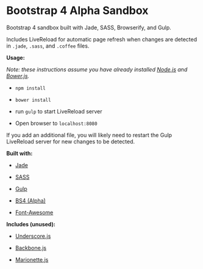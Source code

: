 # Bootstrap 4 Alpha Sandbox

Bootstrap 4 sandbox built with Jade, SASS, Browserify, and Gulp.

Includes LiveReload for automatic page refresh when changes are detected in ```.jade```, ```.sass```, and ```.coffee``` files.

**Usage:**

*Note: these instructions assume you have already installed [Node.js](https://nodejs.org/en/) and [Bower.js](http://bower.io).*

- ```npm install```

- ```bower install```

- run ```gulp``` to start LiveReload server

- Open browser to ```localhost:8080```

If you add an additional file, you will likely need to restart the Gulp LiveReload server for new changes to be detected.

**Built with:**

- [Jade](http://jade-lang.com/)

- [SASS](http://sass-lang.com/)

- [Gulp](http://gulpjs.com/)

- [BS4 (Alpha)](http://v4-alpha.getbootstrap.com/)

- [Font-Awesome](http://fortawesome.github.io/Font-Awesome/icons/)

**Includes (unused):**

- [Underscore.js](http://underscorejs.org/)

- [Backbone.js](http://backbonejs.org/)

- [Marionette.js](http://marionettejs.com/)
